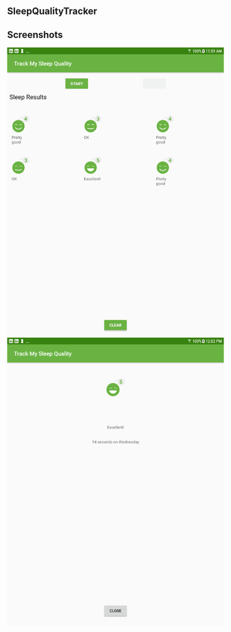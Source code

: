 
## SleepQualityTracker

## Screenshots

![Screenshot1](screenshots/sleep_tracker_recycler_home.png)
![Screenshot2](screenshots/sleep_tracker_recycler_detail.png)
